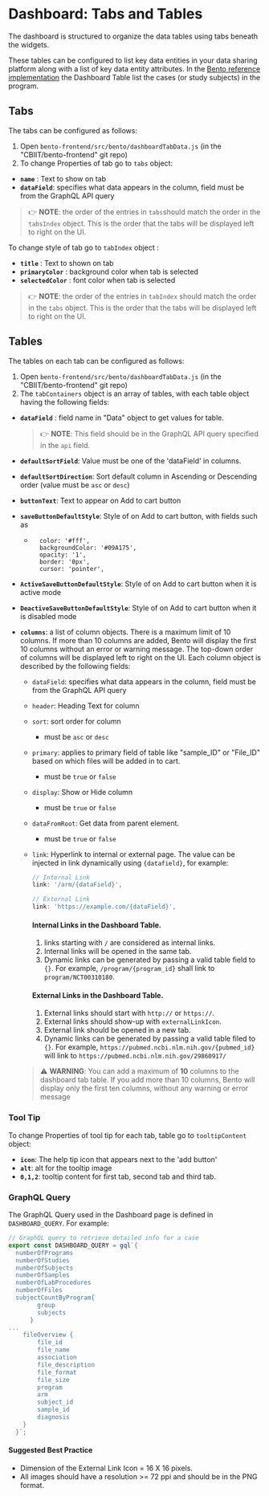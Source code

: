 # Dashboard: Tabs and Tables

The dashboard is structured to organize the data tables using tabs beneath the widgets.

These tables can be configured to list key data entities in your data sharing platform along with a list of key data entity attributes. In the [Bento reference implementation](https://dev.bento-tools.org/#/cases) the Dashboard Table list the cases (or study subjects) in the program.



## Tabs

The tabs can be configured as follows:

1. Open `bento-frontend/src/bento/dashboardTabData.js` (in the "CBIIT/bento-frontend" git repo)
2. To change Properties of tab go to `tabs` object:
- **`name`** : Text to show on tab
- **`dataField`**: specifies what data appears in the column, field must be from the GraphQL API query

>  :point_right:  **NOTE**: the order of the entries in `tabs`should match the order in the `tabsIndex` object. This is the order that the tabs will be displayed left to right on the UI.



To change style of tab go to `tabIndex` object : 

-  **`title`** : Text to shown on tab
-  **`primaryColor`** : background color when tab is selected
-  **`selectedColor`** : font color when tab is selected

> :point_right:   **NOTE**: the order of the entries in `tabIndex` should match the order in the `tabs` object. This is the order that the tabs will be displayed left to right on the UI.



## Tables

The tables on each tab can be configured as follows:

1. Open `bento-frontend/src/bento/dashboardTabData.js` (in the "CBIIT/bento-frontend" git repo)
2. The `tabContainers` object is an array of tables, with each table object having the following fields:

- **`dataField`** : field name in "Data" object to get values for table. 

  >  :point_right:   **NOTE**: This field should be in the GraphQL API query specified in the `api` field.

- **`defaultSortField`**: Value must be one of the 'dataField' in columns.

- **`defaultSortDirection`**: Sort default column in Ascending or Descending order (value must be `asc` or `desc`)

- **`buttonText`**: Text to appear on Add to cart button

- **`saveButtonDefaultStyle`**: Style of on Add to cart button, with fields such as

  -       color: '#fff',
          backgroundColor: '#09A175',
          opacity: '1',
          border: '0px',
          cursor: 'pointer',

- **`ActiveSaveButtonDefaultStyle`**: Style of on Add to cart button when it is active mode

- **`DeactiveSaveButtonDefaultStyle`**: Style of on Add to cart button when it is disabled mode

- **`columns`**: a list of column objects. There is a maximum limit of 10 columns. If more than 10 columns are added, Bento will display the first 10 columns without an error or warning message. The top-down order of columns will be displayed left to right on the UI.  Each column object  is described by the following fields:

  * `dataField`: specifies what data appears in the column, field must be from the GraphQL API query

  * `header`: Heading Text for column

  * `sort`: sort order for column

    * must be `asc` or `desc`

  * `primary`: applies to primary field of table like "sample_ID" or "File_ID" based on which files will be added in to cart.

    * must be `true`  or `false`

  * `display`: Show  or Hide column 

    * must be `true`  or `false`

  * `dataFromRoot`: Get data from parent element.

    * must be `true`  or `false`

  * `link`: Hyperlink to internal or external page. The value can be injected in link dynamically using `{datafield}`, for example:

    ```javascript
    // Internal Link 
    link: '/arm/{dataField}',
    
    // External Link
    link: 'https://example.com/{dataField}',
    ```

     #### Internal Links in the Dashboard Table.

    1. links starting with `/` are considered as internal links.
    2. Internal links will be opened in the same tab.
    3. Dynamic links can be generated by passing a valid table field to `{}`. For example, `/program/{program_id}` shall link to `program/NCT00310180`.

    #### External Links in the Dashboard Table.

    1. External links should start with `http://` or `https://`.
    2. External links should show-up with `externalLinkIcon`.
    3. External link should be opened in a new tab.
    4. Dynamic links can be generated by passing a valid table filed to `{}`.
       For example, `https://pubmed.ncbi.nlm.nih.gov/{pubmed_id}` will link to `https://pubmed.ncbi.nlm.nih.gov/29860917/`

  >  :warning: **WARNING**: You can add a maximum of **10** columns to the dashboard tab table. If you add more than 10 columns, Bento will display only the first ten columns, without any warning or error message



### Tool Tip

To change Properties of tool tip for each tab, table go to `tooltipContent` object:

- **`icon`**: The help tip icon that appears next to the 'add button'
- **`alt`**: alt for the tooltip image
- **`0,1,2`**: tooltip content for first tab, second tab and third tab.



### GraphQL Query

The GraphQL Query used in the Dashboard page is defined in `DASHBOARD_QUERY`. For example:

```javascript
// GraphQL query to retrieve detailed info for a case
export const DASHBOARD_QUERY = gql`{
  numberOfPrograms
  numberOfStudies
  numberOfSubjects
  numberOfSamples
  numberOfLabProcedures
  numberOfFiles
  subjectCountByProgram{
        group
        subjects
      }
...
    fileOverview {
        file_id
        file_name
        association
        file_description
        file_format
        file_size
        program
        arm
        subject_id
        sample_id
        diagnosis
    }
  }`;
```





#### Suggested Best Practice

- Dimension of the External Link Icon = 16 X 16 pixels.
- All images should have a resolution >= 72 ppi and should be in the PNG format.

 